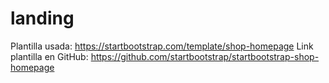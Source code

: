 # landing

Plantilla usada: https://startbootstrap.com/template/shop-homepage
Link plantilla en GitHub: https://github.com/startbootstrap/startbootstrap-shop-homepage
